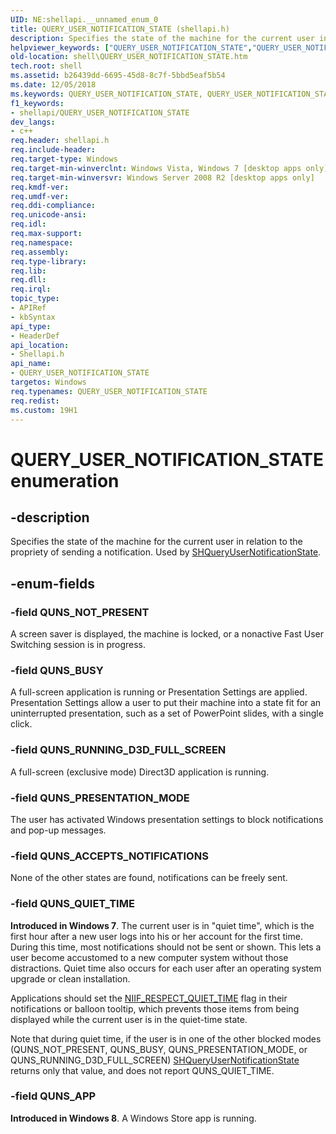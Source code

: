 ```yaml
---
UID: NE:shellapi.__unnamed_enum_0
title: QUERY_USER_NOTIFICATION_STATE (shellapi.h)
description: Specifies the state of the machine for the current user in relation to the propriety of sending a notification. Used by SHQueryUserNotificationState.helpviewer_keywords: ["QUERY_USER_NOTIFICATION_STATE","QUERY_USER_NOTIFICATION_STATE enumeration [Windows Shell]","QUNS_ACCEPTS_NOTIFICATIONS","QUNS_APP","QUNS_BUSY","QUNS_NOT_PRESENT","QUNS_PRESENTATION_MODE","QUNS_QUIET_TIME","QUNS_RUNNING_D3D_FULL_SCREEN","_shell_QUERY_USER_NOTIFICATION_STATE","shell.QUERY_USER_NOTIFICATION_STATE","shellapi/QUERY_USER_NOTIFICATION_STATE","shellapi/QUNS_ACCEPTS_NOTIFICATIONS","shellapi/QUNS_APP","shellapi/QUNS_BUSY","shellapi/QUNS_NOT_PRESENT","shellapi/QUNS_PRESENTATION_MODE","shellapi/QUNS_QUIET_TIME","shellapi/QUNS_RUNNING_D3D_FULL_SCREEN"]
old-location: shell\QUERY_USER_NOTIFICATION_STATE.htm
tech.root: shell
ms.assetid: b26439dd-6695-45d8-8c7f-5bbd5eaf5b54
ms.date: 12/05/2018
ms.keywords: QUERY_USER_NOTIFICATION_STATE, QUERY_USER_NOTIFICATION_STATE enumeration [Windows Shell], QUNS_ACCEPTS_NOTIFICATIONS, QUNS_APP, QUNS_BUSY, QUNS_NOT_PRESENT, QUNS_PRESENTATION_MODE, QUNS_QUIET_TIME, QUNS_RUNNING_D3D_FULL_SCREEN, _shell_QUERY_USER_NOTIFICATION_STATE, shell.QUERY_USER_NOTIFICATION_STATE, shellapi/QUERY_USER_NOTIFICATION_STATE, shellapi/QUNS_ACCEPTS_NOTIFICATIONS, shellapi/QUNS_APP, shellapi/QUNS_BUSY, shellapi/QUNS_NOT_PRESENT, shellapi/QUNS_PRESENTATION_MODE, shellapi/QUNS_QUIET_TIME, shellapi/QUNS_RUNNING_D3D_FULL_SCREEN
f1_keywords:
- shellapi/QUERY_USER_NOTIFICATION_STATE
dev_langs:
- c++
req.header: shellapi.h
req.include-header: 
req.target-type: Windows
req.target-min-winverclnt: Windows Vista, Windows 7 [desktop apps only]
req.target-min-winversvr: Windows Server 2008 R2 [desktop apps only]
req.kmdf-ver: 
req.umdf-ver: 
req.ddi-compliance: 
req.unicode-ansi: 
req.idl: 
req.max-support: 
req.namespace: 
req.assembly: 
req.type-library: 
req.lib: 
req.dll: 
req.irql: 
topic_type:
- APIRef
- kbSyntax
api_type:
- HeaderDef
api_location:
- Shellapi.h
api_name:
- QUERY_USER_NOTIFICATION_STATE
targetos: Windows
req.typenames: QUERY_USER_NOTIFICATION_STATE
req.redist: 
ms.custom: 19H1
---
```


# QUERY_USER_NOTIFICATION_STATE enumeration


## -description


Specifies the state of the machine for the current user in relation to the propriety of sending a notification. Used by <a href="https://docs.microsoft.com/windows/desktop/api/shellapi/nf-shellapi-shqueryusernotificationstate">SHQueryUserNotificationState</a>.


## -enum-fields




### -field QUNS_NOT_PRESENT

A screen saver is displayed, the machine is locked, or a nonactive Fast User Switching session is in progress.


### -field QUNS_BUSY

A full-screen application is running or Presentation Settings are applied. Presentation Settings allow a user to put their machine into a state fit for an uninterrupted presentation, such as a set of PowerPoint slides, with a single click.


### -field QUNS_RUNNING_D3D_FULL_SCREEN

A full-screen (exclusive mode) Direct3D application is running.


### -field QUNS_PRESENTATION_MODE

The user has activated Windows presentation settings to block notifications and pop-up messages.


### -field QUNS_ACCEPTS_NOTIFICATIONS

None of the other states are found, notifications can be freely sent.


### -field QUNS_QUIET_TIME

<b>Introduced in Windows 7</b>. The current user is in "quiet time", which is the first hour after a new user logs into his or her account for the first time. During this time, most notifications should not be sent or shown. This lets a user become accustomed to a new computer system without those distractions. Quiet time also occurs for each user after an operating system upgrade or clean installation.
        
                        

Applications should set the <a href="https://docs.microsoft.com/windows/desktop/api/shellapi/ns-shellapi-notifyicondataa">NIIF_RESPECT_QUIET_TIME</a> flag in their notifications or balloon tooltip, which prevents those items from being displayed while the current user is in the quiet-time state.

Note that during quiet time, if the user is in one of the other blocked modes (QUNS_NOT_PRESENT, QUNS_BUSY, QUNS_PRESENTATION_MODE, or QUNS_RUNNING_D3D_FULL_SCREEN) <a href="https://docs.microsoft.com/windows/desktop/api/shellapi/nf-shellapi-shqueryusernotificationstate">SHQueryUserNotificationState</a> returns only that value, and does not report QUNS_QUIET_TIME.


### -field QUNS_APP

<b>Introduced in Windows 8</b>. A Windows Store app is running.

